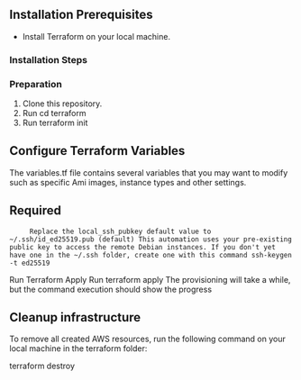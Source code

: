 ## Installation Prerequisites
* Install Terraform on your local machine.

### Installation Steps
### Preparation	
<ol><li> Clone this repository. </li>
<li> Run cd terraform </li>
<li> Run terraform init </li></ol>


## Configure Terraform Variables
The variables.tf file contains several variables that you may want to modify such as specific Ami images, instance types and other settings.

## Required
         Replace the local_ssh_pubkey default value to ~/.ssh/id_ed25519.pub (default) This automation uses your pre-existing public key to access the remote Debian instances. If you don't yet have one in the ~/.ssh folder, create one with this command ssh-keygen -t ed25519


Run Terraform Apply
Run terraform apply
The provisioning will take a while, but the command execution should show the progress


## Cleanup infrastructure
To remove all created AWS resources, run the following command on your local machine in the terraform folder:

terraform destroy